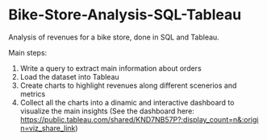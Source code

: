 # Bike-Store-Analysis-SQL-Tableau

Analysis of revenues for a bike store, done in SQL and Tableau.

Main steps:

1. Write a query to extract main information about orders
2. Load the dataset into Tableau 
3. Create charts to highlight revenues along different scenerios and metrics
4. Collect all the charts into a dinamic and interactive dashboard to visualize the main insights (See the dashboard here: https://public.tableau.com/shared/KND7NB57P?:display_count=n&:origin=viz_share_link)
